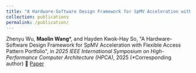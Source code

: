 ```yaml
---
title: "A Hardware-Software Design Framework for SpMV Acceleration with Flexible Access Pattern Portfolio"
collection: publications
permalink: /publication/
---
```

Zhenyu Wu, **Maolin Wang**\*, and Hayden Kwok-Hay So, "A Hardware-Software Design Framework for SpMV Acceleration with Flexible Access Pattern Portfolio", in *2025 IEEE International Symposium on High-Performance Computer Architecture (HPCA)*, 2025 (*Corresponding author)
 🔗 [Paper](https://www.computer.org/csdl/proceedings-article/hpca/2025/064700a836/25Ko1tXamM8)
